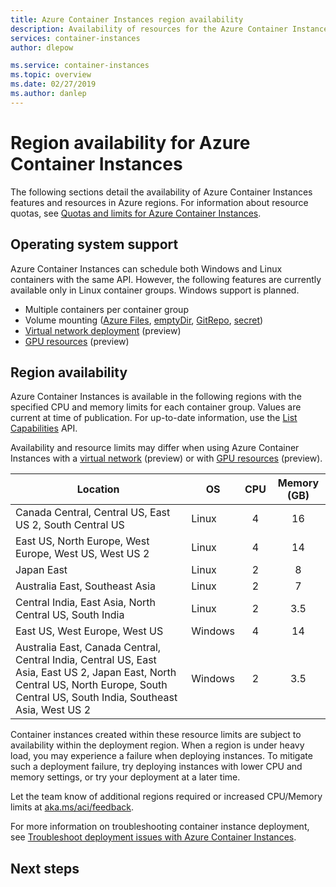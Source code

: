 ```yaml
---
title: Azure Container Instances region availability
description: Availability of resources for the Azure Container Instances service in different Azure regions.
services: container-instances
author: dlepow

ms.service: container-instances
ms.topic: overview
ms.date: 02/27/2019
ms.author: danlep
---
```

# Region availability for Azure Container Instances

The following sections detail the availability of Azure Container Instances features and resources in Azure regions. For information about resource quotas, see [Quotas and limits for Azure Container Instances](container-instances-quotas.md).

## Operating system support

Azure Container Instances can schedule both Windows and Linux containers with the same API. However, the following features are currently available only in Linux container groups. Windows support is planned.

* Multiple containers per container group
* Volume mounting ([Azure Files](container-instances-volume-azure-files.md), [emptyDir](container-instances-volume-emptydir.md), [GitRepo](container-instances-volume-gitrepo.md), [secret](container-instances-volume-secret.md))
* [Virtual network deployment](container-instances-vnet.md) (preview)
* [GPU resources](container-instances-gpu.md) (preview)

## Region availability

Azure Container Instances is available in the following regions with the specified CPU and memory limits for each container group. Values are current at time of publication. For up-to-date information, use the [List Capabilities](/rest/api/container-instances/listcapabilities/listcapabilities) API. 

Availability and resource limits may differ when using Azure Container Instances with a [virtual network](container-instances-vnet.md) (preview) or with [GPU resources](container-instances-gpu.md) (preview).

| Location | OS | CPU | Memory (GB) |
| -------- | -- | :---: | :-----------: |
| Canada Central, Central US, East US 2, South Central US | Linux | 4 | 16 |
| East US, North Europe, West Europe, West US, West US 2 | Linux | 4 | 14 |
| Japan East | Linux | 2 | 8 |
| Australia East, Southeast Asia | Linux | 2 | 7 |
| Central India, East Asia, North Central US, South India | Linux | 2 | 3.5 |
| East US, West Europe, West US | Windows | 4 | 14 |
| Australia East, Canada Central, Central India, Central US, East Asia, East US 2, Japan East, North Central US, North Europe, South Central US, South India, Southeast Asia, West US 2 | Windows | 2 | 3.5 |

Container instances created within these resource limits are subject to availability within the deployment region. When a region is under heavy load, you may experience a failure when deploying instances. To mitigate such a deployment failure, try deploying instances with lower CPU and memory settings, or try your deployment at a later time.

Let the team know of additional regions required or increased CPU/Memory limits at [aka.ms/aci/feedback](https://aka.ms/aci/feedback).

For more information on troubleshooting container instance deployment, see [Troubleshoot deployment issues with Azure Container Instances](container-instances-troubleshooting.md).

## Next steps


